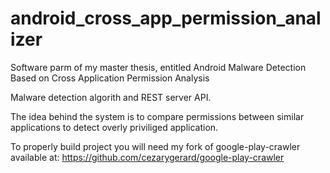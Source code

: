 # android_cross_app_permission_analizer

Software parm of my master thesis, entitled
Android Malware Detection Based on Cross Application Permission Analysis

Malware detection algorith and REST server API. 

The idea behind the system is to compare permissions between similar applications to detect overly priviliged application.

To properly build project you will need my fork of google-play-crawler available at: https://github.com/cezarygerard/google-play-crawler
